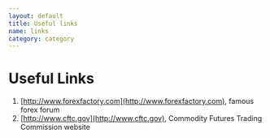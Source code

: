 ```yaml
---
layout: default
title: Useful links
name: links
category: category
---
```


Useful Links
========================

1. [http://www.forexfactory.com](http://www.forexfactory.com), famous forex forum  
2. [http://www.cftc.gov](http://www.cftc.gov), Commodity Futures Trading Commission website  